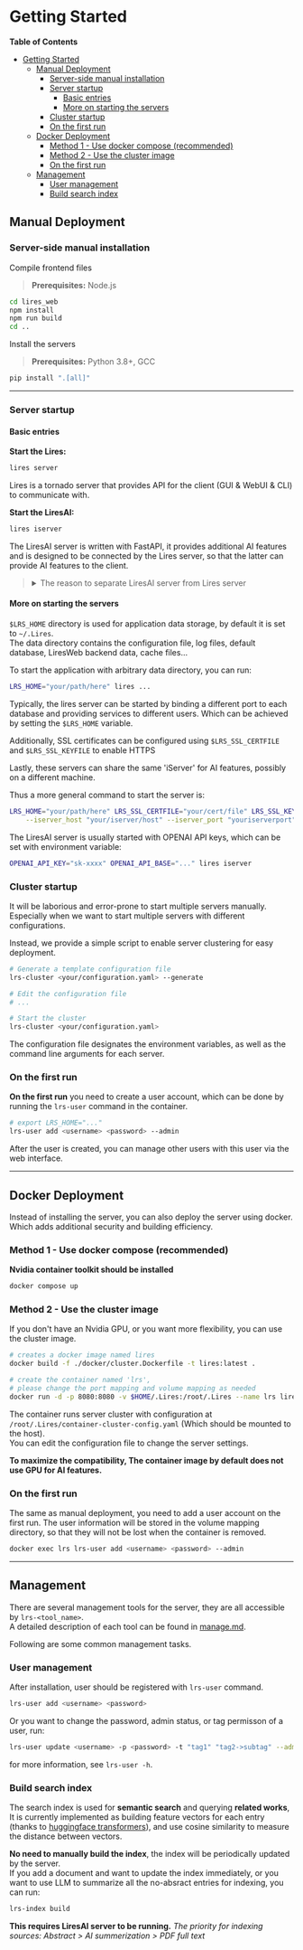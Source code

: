 # Getting Started

<!-- START doctoc generated TOC please keep comment here to allow auto update -->
<!-- DON'T EDIT THIS SECTION, INSTEAD RE-RUN doctoc TO UPDATE -->
**Table of Contents**

- [Getting Started](#getting-started)
  - [Manual Deployment](#manual-deployment)
    - [Server-side manual installation](#server-side-manual-installation)
    - [Server startup](#server-startup)
      - [Basic entries](#basic-entries)
      - [More on starting the servers](#more-on-starting-the-servers)
    - [Cluster startup](#cluster-startup)
    - [On the first run](#on-the-first-run)
  - [Docker Deployment](#docker-deployment)
    - [Method 1 - Use docker compose (recommended)](#method-1---use-docker-compose-recommended)
    - [Method 2 - Use the cluster image](#method-2---use-the-cluster-image)
    - [On the first run](#on-the-first-run-1)
  - [Management](#management)
    - [User management](#user-management)
    - [Build search index](#build-search-index)

<!-- END doctoc generated TOC please keep comment here to allow auto update -->


## Manual Deployment

### Server-side manual installation
Compile frontend files
> **Prerequisites:**  Node.js
```bash
cd lires_web
npm install
npm run build
cd ..
```
Install the servers
> **Prerequisites:**  Python 3.8+, GCC
```bash
pip install ".[all]"
```
---
### Server startup

#### Basic entries
**Start the Lires:**
```bash
lires server
```
Lires is a tornado server that provides API for the client (GUI & WebUI & CLI) to communicate with.

**Start the LiresAI:**
```bash
lires iserver
```
The LiresAI server is written with FastAPI, it provides additional AI features and is designed to be connected by the Lires server, so that the latter can provide AI features to the client.  

> <details> 
> <summary>The reason to separate LiresAI server from Lires server</summary>  
> - AI features may require more resources, so that the iserver can be deployed on a more powerful machine. If the user does not need AI features, there is no need to start the iserver and install the heavy AI dependencies.  <br>
> - Allocating resources to the iserver and Lires server separately can be more flexible. For example, the iserver may need more GPU memory, we can launch multiple Lires servers pointing to different `$LRS_HOME`, while sharing the same iserver. <br>
> -  It is also possible that the iserver needs a proxy to access the internet, while the Lires server does not.   
</details>

#### More on starting the servers
`$LRS_HOME` directory is used for application data storage, by default it is set to `~/.Lires`.  
The data directory contains the configuration file, log files, default database, LiresWeb backend data, cache files...  

To start the application with arbitrary data directory, you can run: 
```bash
LRS_HOME="your/path/here" lires ...
```
Typically, the lires server can be started by binding a different port to each database and providing services to different users. Which can be achieved by setting the `$LRS_HOME` variable.  

Additionally, SSL certificates can be configured using `$LRS_SSL_CERTFILE` and `$LRS_SSL_KEYFILE` to enable HTTPS 

Lastly, these servers can share the same 'iServer' for AI features, possibly on a different machine.  

Thus a more general command to start the server is:
```sh
LRS_HOME="your/path/here" LRS_SSL_CERTFILE="your/cert/file" LRS_SSL_KEYFILE="your/key/file" lires server \
    --iserver_host "your/iserver/host" --iserver_port "youriserverport" --port "yourport"
```

The LiresAI server is usually started with OPENAI API keys, which can be set with environment variable:
```sh
OPENAI_API_KEY="sk-xxxx" OPENAI_API_BASE="..." lires iserver
```

### Cluster startup
It will be laborious and error-prone to start multiple servers manually.  
Especially when we want to start multiple servers with different configurations.  

Instead, we provide a simple script to enable server clustering for easy deployment.  
```sh
# Generate a template configuration file
lrs-cluster <your/configuration.yaml> --generate

# Edit the configuration file
# ...

# Start the cluster
lrs-cluster <your/configuration.yaml>
```
The configuration file designates the environment variables, as well as the command line arguments for each server.

### On the first run
**On the first run** you need to create a user account, which can be done by running the `lrs-user` command in the container.
```sh
# export LRS_HOME="..."
lrs-user add <username> <password> --admin
```
After the user is created, you can manage other users with this user via the web interface.

---
## Docker Deployment
Instead of installing the server, you can also deploy the server using docker.  
Which adds additional security and building efficiency.  

### Method 1 - Use docker compose (recommended)
**Nvidia container toolkit should be installed**
```sh
docker compose up
```

### Method 2 - Use the cluster image
If you don't have an Nvidia GPU, or you want more flexibility, you can use the cluster image.
```sh
# creates a docker image named lires
docker build -f ./docker/cluster.Dockerfile -t lires:latest .

# create the container named 'lrs', 
# please change the port mapping and volume mapping as needed
docker run -d -p 8080:8080 -v $HOME/.Lires:/root/.Lires --name lrs lires:latest
```

The container runs server cluster with configuration at `/root/.Lires/container-cluster-config.yaml` (Which should be mounted to the host).  
You can edit the configuration file to change the server settings.

**To maximize the compatibility, The container image by default does not use GPU for AI features.**  

### On the first run
The same as manual deployment, you need to add a user account on the first run. 
The user information will be stored in the volume mapping directory, so that they will not be lost when the container is removed.
```sh
docker exec lrs lrs-user add <username> <password> --admin
```

---

## Management
There are several management tools for the server, they are all accessible by `lrs-<tool_name>`.  
A detailed description of each tool can be found in [manage.md](./manage.md).

Following are some common management tasks.
### User management
After installation, user should be registered with `lrs-user` command.
```sh
lrs-user add <username> <password>
```
Or you want to change the password, admin status, or tag permisson of a user, run:
```sh
lrs-user update <username> -p <password> -t "tag1" "tag2->subtag" --admin true
```
for more information, see `lrs-user -h`.  

### Build search index
The search index is used for **semantic search** and querying **related works**,
It is currently implemented as building feature vectors for each entry (thanks to [huggingface transformers](https://huggingface.co/docs/transformers/index)), 
and use cosine similarity to measure the distance between vectors.

**No need to manually build the index**, the index will be periodically updated by the server.   
If you add a document and want to update the index immediately, or you want to use LLM to summarize all the no-absract entries for indexing, you can run:
```sh
lrs-index build
```
**This requires LiresAI server to be running.**
*The priority for indexing sources: Abstract > AI summerization > PDF full text*
